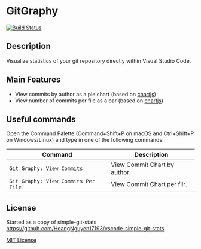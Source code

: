 

# GitGraphy

[![Build Status](https://dev.azure.com/pierobond/GitGraphy/_apis/build/status/marcopierobon.gitGraphy?branchName=master)](https://dev.azure.com/pierobond/GitGraphy/_build/latest?definitionId=2&branchName=master)

## Description

Visualize statistics of your git repository directly within Visual Studio Code.

## Main Features
- View commits by author as a pie chart (based on [chartjs](https://www.chartjs.org/))
- View number of commits per file as a bar (based on [chartjs](https://www.chartjs.org/))

## Useful commands
Open the Command Palette (Command+Shift+P on macOS and Ctrl+Shift+P on Windows/Linux) and type in one of the following commands:

Command | Description
--- | ---
```Git Graphy: View Commits``` | View Commit Chart by author.
```Git Graphy: View Commits Per File``` | View Commit Chart per filr.

## License

Started as a copy of simple-git-stats https://github.com/HoangNguyen17193/vscode-simple-git-stats

[MIT License](LICENSE)
